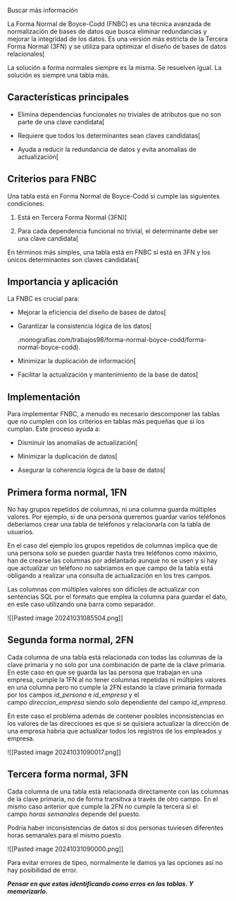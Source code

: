 Buscar más información

La Forma Normal de Boyce-Codd (FNBC) es una técnica avanzada de normalización de bases de datos que busca eliminar redundancias y mejorar la integridad de los datos. Es una versión más estricta de la Tercera Forma Normal (3FN) y se utiliza para optimizar el diseño de bases de datos relacionales[


La solución a forma normales siempre es la misma. Se resuelven igual. La solución es siempre una tabla más.

## Características principales

- Elimina dependencias funcionales no triviales de atributos que no son parte de una clave candidata[
    

- Requiere que todos los determinantes sean claves candidatas[
    
- Ayuda a reducir la redundancia de datos y evita anomalías de actualización[

## Criterios para FNBC

Una tabla está en Forma Normal de Boyce-Codd si cumple las siguientes condiciones:

1. Está en Tercera Forma Normal (3FN)[
    
    
2. Para cada dependencia funcional no trivial, el determinante debe ser una clave candidata[
    
    

En términos más simples, una tabla está en FNBC si está en 3FN y los únicos determinantes son claves candidatas[

## Importancia y aplicación

La FNBC es crucial para:

- Mejorar la eficiencia del diseño de bases de datos[
    
- Garantizar la consistencia lógica de los datos[
    
    .monografias.com/trabajos98/forma-normal-boyce-codd/forma-normal-boyce-codd).
- Minimizar la duplicación de información[
    
    
- Facilitar la actualización y mantenimiento de la base de datos[
    
## Implementación

Para implementar FNBC, a menudo es necesario descomponer las tablas que no cumplen con los criterios en tablas más pequeñas que sí los cumplan. Este proceso ayuda a:

- Disminuir las anomalías de actualización[
    
- Minimizar la duplicación de datos[
    
    
- Asegurar la coherencia lógica de la base de datos[
    



## Primera forma normal, 1FN

No hay grupos repetidos de columnas, ni una columna guarda múltiples valores. Por ejemplo, si de una persona queremos guardar varios teléfonos deberíamos crear una tabla de teléfonos y relacionarla con la tabla de usuarios.

En el caso del ejemplo los grupos repetidos de columnas implica que de una persona solo se pueden guardar hasta tres teléfonos como máximo, han de crearse las columnas por adelantado aunque no se usen y si hay que actualizar un teléfono no sabríamos en que campo de la tabla está obligando a realizar una consulta de actualización en los tres campos.

Las columnas con múltiples valores son difíciles de actualizar con sentencias SQL por el formato que emplea la columna para guardar el dato, en este caso utilizando una barra como separador.

![[Pasted image 20241031085504.png]]

## Segunda forma normal, 2FN

Cada columna de una tabla está relacionada con todas las columnas de la clave primaria y no solo por una combinación de parte de la clave primaria. En este caso en que se guarda las las persona que trabajan en una empresa, cumple la 1FN al no tener columnas repetidas ni múltiples valores en una columna pero no cumple la 2FN estando la clave primaria formada por los campos _id_persona_ e _id_empresa_ y el campo _direccion_empresa_ siendo solo dependiente del campo _id_empresa_.

En este caso el problema además de contener posibles inconsistencias en los valores de las direcciones es que si se quisiera actualizar la dirección de una empresa habría que actualizar todos los registros de los empleados y empresa.

![[Pasted image 20241031090017.png]]

## Tercera forma normal, 3FN

Cada columna de una tabla está relacionada directamente con las columnas de la clave primaria, no de forma transitiva a través de otro campo. En el mismo caso anterior que cumple la 2FN no cumple la tercera si el campo _horas semanales_ depende del puesto.

Podría haber inconsistencias de datos si dos personas tuviesen diferentes horas semanales para el mismo puesto.

![[Pasted image 20241031090000.png]]

Para evitar  errores de tipeo, normalmente le damos ya las opciones asi no hay posibilidad de error.

***Pensar en que estas identificando como erros en las tablas. Y memorizarlo.***


